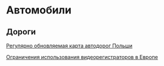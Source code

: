 # Автомобили

## Дороги
[Регулярно обновляемая карта автодорог Польши](http://ssc.siskom.waw.pl/)


[Ограничения использования видеорегистраторов в Европе](https://www.bankier.pl/wiadomosc/Wideorejestratory-nie-we-wszystkich-panstwach-sa-legalne-7606204.html)